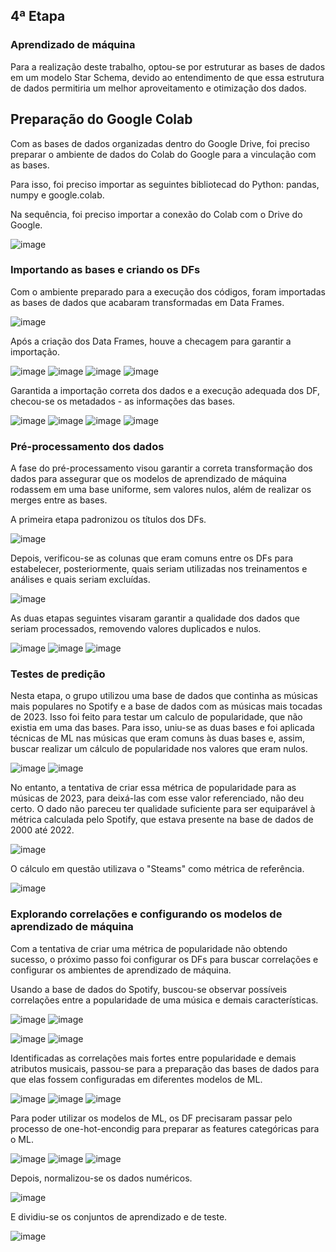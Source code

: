 ## 4ª Etapa
###  Aprendizado de máquina

Para a realização deste trabalho, optou-se por estruturar as bases de dados em um modelo Star Schema, devido ao entendimento de que essa estrutura de dados permitiria um melhor aproveitamento e otimização dos dados. 

## Preparação do Google Colab

Com as bases de dados organizadas dentro do Google Drive, foi preciso preparar o ambiente de dados do Colab do Google para a vinculação com as bases.

Para isso, foi preciso importar as seguintes bibliotecad do Python: pandas, numpy e google.colab.

Na sequência, foi preciso importar a conexão do Colab com o Drive do Google.

![image](https://github.com/Tecnologia-em-Banco-de-Dados-PUC-Minas/eixo5_grupo1_20241/assets/138826075/a523d31e-1f48-4e2e-8154-02f0e2e5d482)

### Importando as bases e criando os DFs

Com o ambiente preparado para a execução dos códigos, foram importadas as bases de dados que acabaram transformadas em Data Frames.

![image](https://github.com/Tecnologia-em-Banco-de-Dados-PUC-Minas/eixo5_grupo1_20241/assets/138826075/793df2fe-0b11-4394-9c8d-7a4e82cd928c)

Após a criação dos Data Frames, houve a checagem para garantir a importação.

![image](https://github.com/Tecnologia-em-Banco-de-Dados-PUC-Minas/eixo5_grupo1_20241/assets/138826075/f66d6aa2-cd6d-4b20-881d-eeaf31923dd1)
![image](https://github.com/Tecnologia-em-Banco-de-Dados-PUC-Minas/eixo5_grupo1_20241/assets/138826075/55df66ae-af36-41d2-849e-ceef960ea26f)
![image](https://github.com/Tecnologia-em-Banco-de-Dados-PUC-Minas/eixo5_grupo1_20241/assets/138826075/45b08841-4dc9-444e-918e-ddfa89449a1b)
![image](https://github.com/Tecnologia-em-Banco-de-Dados-PUC-Minas/eixo5_grupo1_20241/assets/138826075/00f4a65d-bf06-4b67-a486-9a83ac47185d)

Garantida a importação correta dos dados e a execução adequada dos DF, checou-se os metadados - as informações das bases.

![image](https://github.com/Tecnologia-em-Banco-de-Dados-PUC-Minas/eixo5_grupo1_20241/assets/138826075/4f3864b0-2960-40e7-9aad-826bf7bb336a)
![image](https://github.com/Tecnologia-em-Banco-de-Dados-PUC-Minas/eixo5_grupo1_20241/assets/138826075/68c4ff95-3832-46c9-89ba-60e6465f20a3)
![image](https://github.com/Tecnologia-em-Banco-de-Dados-PUC-Minas/eixo5_grupo1_20241/assets/138826075/6ed8cc68-79c7-4fb9-b86c-ebf3cfd2f864)
![image](https://github.com/Tecnologia-em-Banco-de-Dados-PUC-Minas/eixo5_grupo1_20241/assets/138826075/af7312a6-9ac4-400d-87bb-27dccdd26e0a)

### Pré-processamento dos dados

A fase do pré-processamento visou garantir a correta transformação dos dados para assegurar que os modelos de aprendizado de máquina rodassem em uma base uniforme, sem valores nulos, além de realizar os merges entre as bases.

A primeira etapa padronizou os títulos dos DFs.

![image](https://github.com/Tecnologia-em-Banco-de-Dados-PUC-Minas/eixo5_grupo1_20241/assets/138826075/7e563464-8373-473a-bdf2-3bc57d2f767f)

Depois, verificou-se as colunas que eram comuns entre os DFs para estabelecer, posteriormente, quais seriam utilizadas nos treinamentos e análises e quais seriam excluídas.

![image](https://github.com/Tecnologia-em-Banco-de-Dados-PUC-Minas/eixo5_grupo1_20241/assets/138826075/ab69e087-7d9e-4aeb-b09c-a7505099c48e)

As duas etapas seguintes visaram garantir a qualidade dos dados que seriam processados, removendo valores duplicados e nulos.

![image](https://github.com/Tecnologia-em-Banco-de-Dados-PUC-Minas/eixo5_grupo1_20241/assets/138826075/7bb48471-5a28-4ec8-a0ba-1cef8b371008)
![image](https://github.com/Tecnologia-em-Banco-de-Dados-PUC-Minas/eixo5_grupo1_20241/assets/138826075/84f8aac6-fe5b-44f2-befd-a2566908351c)
![image](https://github.com/Tecnologia-em-Banco-de-Dados-PUC-Minas/eixo5_grupo1_20241/assets/138826075/b2819376-34fb-4c22-8f03-11ce56cbada6)

### Testes de predição

Nesta etapa, o grupo utilizou uma base de dados que continha as músicas mais populares no Spotify e a base de dados com as músicas mais tocadas de 2023. Isso foi feito para testar um calculo de popularidade, que não existia em uma das bases. Para isso, uniu-se as duas bases e foi aplicada técnicas de ML nas músicas que eram comuns às duas bases e, assim, buscar realizar um cálculo de popularidade nos valores que eram nulos.

![image](https://github.com/Tecnologia-em-Banco-de-Dados-PUC-Minas/eixo5_grupo1_20241/assets/138826075/579ee17c-1ed0-44c7-aa0b-49f4d271c8d6)
![image](https://github.com/Tecnologia-em-Banco-de-Dados-PUC-Minas/eixo5_grupo1_20241/assets/138826075/8bb2cb09-38d1-433c-9e3c-0dbb4feb01bf)

No entanto, a tentativa de criar essa métrica de popularidade para as músicas de 2023, para deixá-las com esse valor referenciado, não deu certo. O dado não pareceu ter qualidade suficiente para ser equiparável à métrica calculada pelo Spotify, que estava presente na base de dados de 2000 até 2022.

![image](https://github.com/Tecnologia-em-Banco-de-Dados-PUC-Minas/eixo5_grupo1_20241/assets/138826075/5fc4d607-312f-4ac4-8f19-99996e6caaca)

O cálculo em questão utilizava o "Steams" como métrica de referência.

![image](https://github.com/Tecnologia-em-Banco-de-Dados-PUC-Minas/eixo5_grupo1_20241/assets/138826075/98aabfcb-14a5-4fb0-9fa6-582585c1d022)

### Explorando correlações e configurando os modelos de aprendizado de máquina

Com a tentativa de criar uma métrica de popularidade não obtendo sucesso, o próximo passo foi configurar os DFs para buscar correlações e configurar os ambientes de aprendizado de máquina.

Usando a base de dados do Spotify, buscou-se observar possíveis correlações entre a popularidade de uma música e demais características.

![image](https://github.com/Tecnologia-em-Banco-de-Dados-PUC-Minas/eixo5_grupo1_20241/assets/138826075/ced3e3e4-81d6-454a-9f51-6b83865ba53a)
![image](https://github.com/Tecnologia-em-Banco-de-Dados-PUC-Minas/eixo5_grupo1_20241/assets/138826075/5052c8ee-7e1f-46c7-9b8a-402eaa37eacc)

![image](https://github.com/Tecnologia-em-Banco-de-Dados-PUC-Minas/eixo5_grupo1_20241/assets/138826075/2008a801-99b6-4e8d-94c6-0edb72e052fc)
![image](https://github.com/Tecnologia-em-Banco-de-Dados-PUC-Minas/eixo5_grupo1_20241/assets/138826075/5f62427e-31af-4c30-9361-46a6167d2fc3)

Identificadas as correlações mais fortes entre popularidade e demais atributos musicais, passou-se para a preparação das bases de dados para que elas fossem configuradas em diferentes modelos de ML.

![image](https://github.com/Tecnologia-em-Banco-de-Dados-PUC-Minas/eixo5_grupo1_20241/assets/138826075/dce53c8d-5b9d-4fe9-bc28-7f3f5c0c4ca1)
![image](https://github.com/Tecnologia-em-Banco-de-Dados-PUC-Minas/eixo5_grupo1_20241/assets/138826075/f1658465-4a74-4892-9ef1-eee9ed0fdd78)
![image](https://github.com/Tecnologia-em-Banco-de-Dados-PUC-Minas/eixo5_grupo1_20241/assets/138826075/f5331e6b-5ed0-4dc4-8fd0-69c2881b3ff7)

Para poder utilizar os modelos de ML, os DF precisaram passar pelo processo de one-hot-encondig para preparar as features categóricas para o ML.

![image](https://github.com/Tecnologia-em-Banco-de-Dados-PUC-Minas/eixo5_grupo1_20241/assets/138826075/624f450a-8707-45c7-945a-51dd560830fc)
![image](https://github.com/Tecnologia-em-Banco-de-Dados-PUC-Minas/eixo5_grupo1_20241/assets/138826075/b60cfca8-e17d-420a-9693-ef757f51303c)
![image](https://github.com/Tecnologia-em-Banco-de-Dados-PUC-Minas/eixo5_grupo1_20241/assets/138826075/67fc3752-eb52-465b-b4eb-c530bdd5d088)

Depois, normalizou-se os dados numéricos.

![image](https://github.com/Tecnologia-em-Banco-de-Dados-PUC-Minas/eixo5_grupo1_20241/assets/138826075/0a72b954-b640-41c0-820d-ca925b6e111a)

E dividiu-se os conjuntos de aprendizado e de teste.

![image](https://github.com/Tecnologia-em-Banco-de-Dados-PUC-Minas/eixo5_grupo1_20241/assets/138826075/5a902f39-f6f4-4a29-941c-9b19acc532ce)

